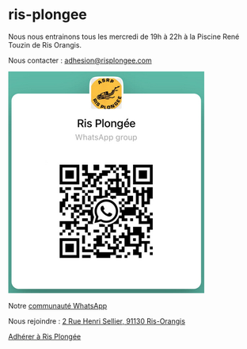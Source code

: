 # ris-plongee

Nous nous entrainons tous les mercredi de 19h à 22h à la Piscine René Touzin de Ris Orangis.

Nous contacter : [adhesion@risplongee.com](mailto:adhesion@ris-plongee.com)

![QRCode Whatsapp](qrcode.png)

Notre [communauté WhatsApp](https://chat.whatsapp.com/LCriYyvy98GBHcAubOUgeL)

Nous rejoindre : [2 Rue Henri Sellier, 91130 Ris-Orangis](https://maps.app.goo.gl/22ifRDffGduzEma8A)

[Adhérer à Ris Plongée](https://www.helloasso.com/associations/asrp-ris-plongee/adhesions/adhesion-2023-2024)
